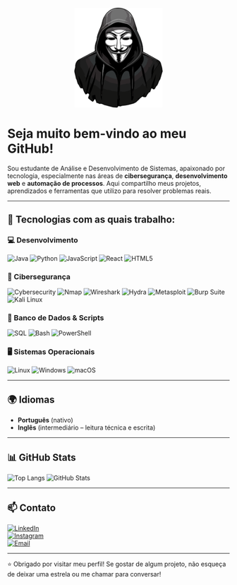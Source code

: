 <p align="center">
  <img src="https://raw.githubusercontent.com/euuCode/euuCode/refs/heads/main/anonymous.webp" width="200">
</p>

#  Seja muito bem-vindo ao meu GitHub!

Sou estudante de Análise e Desenvolvimento de Sistemas, apaixonado por tecnologia, especialmente nas áreas de **cibersegurança**, **desenvolvimento web** e **automação de processos**. Aqui compartilho meus projetos, aprendizados e ferramentas que utilizo para resolver problemas reais.

---

## 🚀 Tecnologias com as quais trabalho:

### 💻 Desenvolvimento
![Java](https://img.shields.io/badge/Java-007396?style=for-the-badge&logo=java&logoColor=white)
![Python](https://img.shields.io/badge/Python-3776AB?style=for-the-badge&logo=python&logoColor=white)
![JavaScript](https://img.shields.io/badge/JavaScript-F7DF1E?style=for-the-badge&logo=javascript&logoColor=black)
![React](https://img.shields.io/badge/React-61DAFB?style=for-the-badge&logo=react&logoColor=black)
![HTML5](https://img.shields.io/badge/HTML5-E34F26?style=for-the-badge&logo=html5&logoColor=white)

### 🔐 Cibersegurança
![Cybersecurity](https://img.shields.io/badge/Cybersecurity-6A0DAD?style=for-the-badge&logo=hack-the-box&logoColor=white)
![Nmap](https://img.shields.io/badge/Nmap-FF4500?style=for-the-badge&logo=nmap&logoColor=white)
![Wireshark](https://img.shields.io/badge/Wireshark-1679A7?style=for-the-badge&logo=wireshark&logoColor=white)
![Hydra](https://img.shields.io/badge/Hydra-FF69B4?style=for-the-badge&logo=hydra&logoColor=white)
![Metasploit](https://img.shields.io/badge/Metasploit-EF4836?style=for-the-badge&logo=metasploit&logoColor=white)
![Burp Suite](https://img.shields.io/badge/Burp_Suite-FF6F00?style=for-the-badge&logo=burp-suite&logoColor=white)
![Kali Linux](https://img.shields.io/badge/Kali_Linux-557C94?style=for-the-badge&logo=kalilinux&logoColor=white)

### 💾 Banco de Dados & Scripts
![SQL](https://img.shields.io/badge/SQL-4479A1?style=for-the-badge&logo=postgresql&logoColor=white)
![Bash](https://img.shields.io/badge/Bash-4EAA25?style=for-the-badge&logo=gnu-bash&logoColor=white)
![PowerShell](https://img.shields.io/badge/PowerShell-5391FE?style=for-the-badge&logo=powershell&logoColor=white)

### 🖥️ Sistemas Operacionais
![Linux](https://img.shields.io/badge/Linux-FCC624?style=for-the-badge&logo=linux&logoColor=black)
![Windows](https://img.shields.io/badge/Windows-0078D6?style=for-the-badge&logo=windows&logoColor=white)
![macOS](https://img.shields.io/badge/macOS-000000?style=for-the-badge&logo=apple&logoColor=white)

---

## 🌍 Idiomas

- **Português** (nativo)  
- **Inglês** (intermediário – leitura técnica e escrita)

---

## 📊 GitHub Stats

![Top Langs](https://github-readme-stats.vercel.app/api/top-langs/?username=euuCode&layout=compact&theme=radical)
![GitHub Stats](https://github-readme-stats.vercel.app/api?username=euuCode&show_icons=true&theme=radical)

---

## 📫 Contato

[![LinkedIn](https://img.shields.io/badge/LinkedIn-0077B5?style=for-the-badge&logo=linkedin&logoColor=white)](https://www.linkedin.com/in/marcio-ferreira01/)  
[![Instagram](https://img.shields.io/badge/Instagram-E4405F?style=for-the-badge&logo=instagram&logoColor=white)](https://instagram.com/euumarcin)  
[![Email](https://img.shields.io/badge/Gmail-D14836?style=for-the-badge&logo=gmail&logoColor=white)](mailto:marcioh22007@gmail.com)

---

⭐ Obrigado por visitar meu perfil! Se gostar de algum projeto, não esqueça de deixar uma estrela ou me chamar para conversar!
